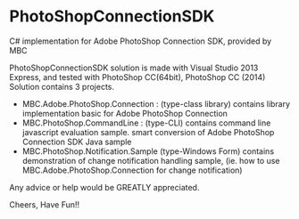 PhotoShopConnectionSDK
======================

C# implementation for Adobe PhotoShop Connection SDK, provided by MBC

PhotoShopConnectionSDK solution is made with Visual Studio 2013 Express,
and tested with PhotoShop CC(64bit), PhotoShop CC (2014)
Solution contains 3 projects.
- MBC.Adobe.PhotoShop.Connection :
  (type-class library) 
  contains library implementation basic for Adobe PhotoShop Connection
- MBC.PhotoShop.CommandLine :
  (type-CLI) 
  contains command line javascript evaluation sample.
  smart conversion of Adobe PhotoShop Connection SDK Java sample
- MBC.PhotoShop.Notification.Sample
  (type-Windows Form) 
  contains demonstration of change notification handling sample,
  (ie. how to use MBC.Adobe.PhotoShop.Connection for change notification)
  
Any advice or help would be GREATLY appreciated.

Cheers, Have Fun!!
